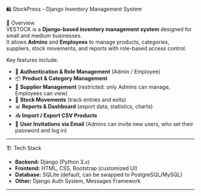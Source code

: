  🛍️ StockPress - Django Inventory Management System  

 📌 Overview  
VESTOCK is a **Django-based inventory management system** designed for small and medium businesses.  
It allows **Admins** and **Employees** to manage products, categories, suppliers, stock movements, and reports with role-based access control.  

Key features include:  
- 🔐 **Authentication & Role Management** (Admin / Employee)  
- 📦 **Product & Category Management**  
- 🏢 **Supplier Management** (restricted: only Admins can manage, Employees can view)  
- 🔄 **Stock Movements** (track entries and exits)  
- 📊 **Reports & Dashboard** (export data, statistics, charts)  
- 📥 **Import / Export CSV Products**  
- 📧 **User Invitations via Email** (Admins can invite new users, who set their password and log in)  

---

🏗️ Tech Stack  
- **Backend:** Django (Python 3.x)  
- **Frontend:** HTML, CSS, Bootstrap (customized UI)  
- **Database:** SQLite (default, can be swapped to PostgreSQL/MySQL)  
- **Other:** Django Auth System, Messages Framework  

---


